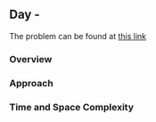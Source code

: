 ## Day <num> - <name>
The problem can be found at [this link](https://adventofcode.com/2024/day/<num>)
### Overview
### Approach
### Time and Space Complexity

